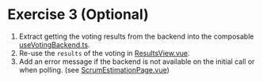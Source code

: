 # Exercise 3 (Optional)

1. Extract getting the voting results from the backend into the composable [useVotingBackend.ts](../frontend/src/composables/useVotingBackend.ts).
2. Re-use the `results` of the voting in [ResultsView.vue](../frontend/src/views/ResultsView.vue).
3. Add an error message if the backend is not available on the initial call or when polling. (see [ScrumEstimationPage.vue](../frontend/src/components/ScrumEstimationPage/ScrumEstimationPage.vue))